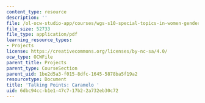 ```yaml
---
content_type: resource
description: ''
file: /ol-ocw-studio-app/courses/wgs-s10-special-topics-in-women-gender-studies-seminar-latina-womens-voices-spring-2010/6dbc94ccb1e147c717b22a732eb30c72_MITWGS_S10S10_tp1_caramelo.pdf
file_size: 52733
file_type: application/pdf
learning_resource_types:
- Projects
license: https://creativecommons.org/licenses/by-nc-sa/4.0/
ocw_type: OCWFile
parent_title: Projects
parent_type: CourseSection
parent_uid: 1be2d5a3-f015-8dfc-1645-5878ba5f19a2
resourcetype: Document
title: 'Talking Points: Caramelo '
uid: 6dbc94cc-b1e1-47c7-17b2-2a732eb30c72
---
```

